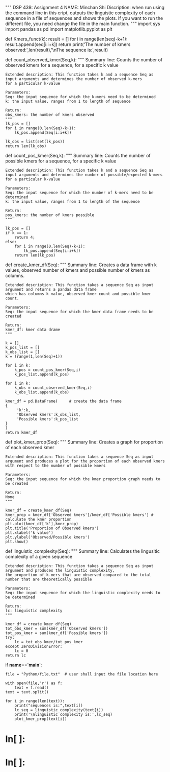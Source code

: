 """
DSP 439: Assignment 4
NAME: Minchan Shi
Discription:  when run using the command line in this cript, outputs the linguistic complexity of each
sequence in a file of sequences and shows the plots. If you want to run the different file,
you need change the file in the main function.
"""
import sys 
import pandas as pd
import matplotlib.pyplot as plt

def Kmers_funct(k):
    result = []
    for i in range(len(seq)-k+1):
        result.append(seq[i:i+k])
    return print('The number of kmers observed:',len(result),'\nThe sequence is:',result)


def count_observed_kmer(Seq,k):
    """
    Summary line: Counts the number of observed kmers for a sequence, for a specific k value
    
    Extended description: This function takes k and a sequence Seq as input arguments and determines the number of observed k-mers 
    for a particular k-value
    
    Parameters: 
    Seq: the input sequence for which the k-mers need to be determined
    k: the input value, ranges from 1 to length of sequence 
    
    Return:
    obs_kmers: the number of kmers observed
    """
    lk_pos = []
    for i in range(0,len(Seq)-k+1):
        lk_pos.append(Seq[i:i+k])

    lk_obs = list(set(lk_pos))
    return len(lk_obs)
    

def count_pos_kmer(Seq,k):
    """
    Summary line: Counts the number of possible kmers for a sequence, for a specific k value
    
    Extended description: This function takes k and a sequence Seq as input arguments and determines the number of possible/expected k-mers 
    for a particular k-value
    
    Parameters: 
    Seq: the input sequence for which the number of k-mers need to be determined
    k: the input value, ranges from 1 to length of the sequence 
    
    Return:
    pos_kmers: the number of kmers possible
    """
    
    lk_pos = []
    if k == 1:
        return 4;
    else:
        for i in range(0,len(Seq)-k+1):
            lk_pos.append(Seq[i:i+k])    
        return len(lk_pos)
    
def create_kmer_df(Seq):
    """
    Summary line: Creates a data frame with k values, observed number of kmers and possible number of kmers as columns. 
    
    Extended description: This function takes a sequence Seq as input argument and returns a pandas data frame 
    which has columns k value, observed kmer count and possible kmer count.
        
    Parameters: 
    Seq: the input sequence for which the kmer data frame needs to be created
    
    Return:
    kmer_df: kmer data drame
    """

    k = []
    k_pos_list = []
    k_obs_list = []
    k = (range(1,len(Seq)+1))
    
    for i in k:
        k_pos = count_pos_kmer(Seq,i)
        k_pos_list.append(k_pos)
    
    for i in k:
        k_obs = count_observed_kmer(Seq,i)
        k_obs_list.append(k_obs)
    
    kmer_df = pd.DataFrame(     # create the data frame
    {
         'k':k,
         'Observed kmers':k_obs_list,
         'Possible kmers':k_pos_list
    }
    )
    return kmer_df




def plot_kmer_prop(Seq):
    """
    Summary line: Creates a graph for proportion of each observed kmer
    
    Extended description: This function takes a sequence Seq as input argument and produces a plot for the proportion of each observed kmers 
    with respect to the number of possible kmers
        
    Parameters: 
    Seq: the input sequence for which the kmer proportion graph needs to be created
    
    Return:
    None
    """
    
    kmer_df = create_kmer_df(Seq)
    kmer_prop = kmer_df['Observed kmers']/kmer_df['Possible kmers'] # calculate the kmer proportion
    plt.plot(kmer_df['k'],kmer_prop)
    plt.title('Proportion of Observed kmers')
    plt.xlabel('k value')
    plt.ylabel('Observed/Possible kmers')
    plt.show()
    
def linguistic_complexity(Seq):
    """
    Summary line: Calculates the lingusitic complexity of a given sequence
    
    Extended description: This function takes a sequence Seq as input argument and produces the linguistic complexity, 
    the proportion of k-mers that are observed compared to the total number that are theoretically possible
        
    Parameters: 
    Seq: the input sequence for which the linguistic complexity needs to be determined
    
    Return:
    lc: linguistic complexity
    """
    
    kmer_df = create_kmer_df(Seq)
    tot_obs_kmer = sum(kmer_df['Observed kmers'])
    tot_pos_kmer = sum(kmer_df['Possible kmers'])
    try:
        lc = tot_obs_kmer/tot_pos_kmer
    except ZeroDivisionError:
        lc = 0
    return lc

if __name__=='__main__':
    
    file = "Python/file.txt"  # user shall input the file location here
    
    with open(file,'r') as f:
        text = f.read()
    text = text.split() 
    
    for i in range(len(text)):
        print("sequences is:",text[i])
        lc_seq = linguistic_complexity(text[i])
        print('\nlinguistic complexity is:',lc_seq) 
        plot_kmer_prop(text[i])


# 

# In[ ]:





# In[ ]:


